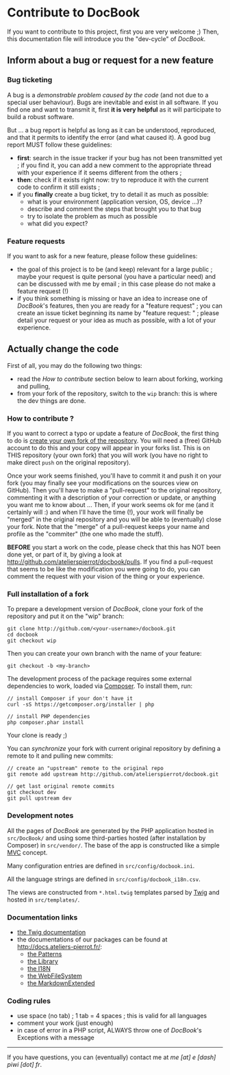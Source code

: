 Contribute to DocBook
=====================


If you want to contribute to this project, first you are very welcome ;) Then, this documentation
file will introduce you the "dev-cycle" of *DocBook*.


Inform about a bug or request for a new feature
-----------------------------------------------

### Bug ticketing

A bug is a *demonstrable problem caused by the code* (and not due to a special user behaviour).
Bugs are inevitable and exist in all software. If you find one and want to transmit it, first
**it is very helpful** as it will participate to build a robust software.

But ... a bug report is helpful as long as it can be understood, reproduced, and that it permits to
identify the error (and what caused it). A good bug report MUST follow these guidelines:

-   **first**: search in the issue tracker if your bug has not been transmitted yet ; if you find it,
    you can add a new comment to the appropriate thread with your experience if it seems different
    from the others ;
-   **then**: check if it exists right now: try to reproduce it with the current code to confirm it still exists ;
-   if you **finally** create a bug ticket, try to detail it as much as possible:
    -   what is your environment (application version, OS, device ...)?
    -   describe and comment the steps that brought you to that bug
    -   try to isolate the problem as much as possible
    -   what did you expect?


### Feature requests

If you want to ask for a new feature, please follow these guidelines:

-   the goal of this project is to be (and keep) relevant for a large public ; maybe your request
    is quite personal (you have a particular need) and can be discussed with me by email ; in this
    case please do not make a feature request (!)
-   if you think something is missing or have an idea to increase one of *DocBook*'s features, then
    you are ready for a "feature request" ; you can create an issue ticket beginning its name by
    "feature request: " ; please detail your request or your idea as much as possible, with a lot 
    of your experience.


Actually change the code
------------------------


First of all, you may do the following two things:

-   read the *How to contribute* section below to learn about forking, working and pulling,
-   from your fork of the repository, switch to the `wip` branch: this is where the dev things are done.


### How to contribute ?

If you want to correct a typo or update a feature of *DocBook*, the first thing to do is
[create your own fork of the repository](http://help.github.com/articles/fork-a-repo).
You will need a (free) GitHub account to do this and your copy will appear in your forks list.
This is on THIS repository (your own fork) that you will work (you have no right to make 
direct `push` on the original repository).

Once your work seems finished, you'll have to commit it and push it on your fork (you may 
finally see your modifications on the sources view on GitHub). Then you'll have to make a 
"pull-request" to the original repository, commenting it with a description of your correction or
update, or anything you want me to know about ... Then, if your work seems ok for me 
(and it certainly will :) and when I'll have the time (!), your work will finally be 
"merged" in the original repository and you will be able to (eventually) close your fork. 
Note that the "merge" of a pull-request keeps your name and profile as the "commiter" 
(the one who made the stuff).

**BEFORE** you start a work on the code, please check that this has NOT been done yet, or part
of it, by giving a look at <http://github.com/atelierspierrot/docbook/pulls>. If you 
find a pull-request that seems to be like the modification you were going to do, you can 
comment the request with your vision of the thing or your experience.


### Full installation of a fork

To prepare a development version of *DocBook*, clone your fork of the repository and
put it on the "wip" branch:

    git clone http://github.com/<your-username>/docbook.git
    cd docbook
    git checkout wip

Then you can create your own branch with the name of your feature:

    git checkout -b <my-branch>

The development process of the package requires some external dependencies to work, loaded via
[Composer](http://getcomposer.org/). To install them, run:

    // install Composer if your don't have it
    curl -sS https://getcomposer.org/installer | php

    // install PHP dependencies
    php composer.phar install

Your clone is ready ;)

You can *synchronize* your fork with current original repository by defining a remote to it
and pulling new commits:

    // create an "upstream" remote to the original repo
    git remote add upstream http://github.com/atelierspierrot/docbook.git

    // get last original remote commits
    git checkout dev
    git pull upstream dev


### Development notes

All the pages of *DocBook* are generated by the PHP application hosted in `src/DocBook/` and
using some third-parties hosted (after installation by Composer) in `src/vendor/`. The base
of the app is constructed like a simple [MVC](http://en.wikipedia.org/wiki/Model%E2%80%93view%E2%80%93controller)
concept.

Many configuration entries are defined in `src/config/docbook.ini`.

All the language strings are defined in `src/config/docbook_i18n.csv`.

The views are constructed from `*.html.twig` templates parsed by [Twig](http://twig.sensiolabs.org/)
and hosted in `src/templates/`.


### Documentation links

-   [the Twig documentation](http://twig.sensiolabs.org/documentation)
-   the documentations of our packages can be found at <http://docs.ateliers-pierrot.fr/>:
    - [the Patterns](http://docs.ateliers-pierrot.fr/patterns)
    - [the Library](http://docs.ateliers-pierrot.fr/library)
    - [the I18N](http://docs.ateliers-pierrot.fr/internationalization)
    - [the WebFileSystem](http://docs.ateliers-pierrot.fr/webfilesystem)
    - [the MarkdownExtended](http://docs.ateliers-pierrot.fr/markdown-extended)


### Coding rules

-   use space (no tab) ; 1 tab = 4 spaces ; this is valid for all languages
-   comment your work (just enough)
-   in case of error in a PHP script, ALWAYS throw one of *DocBook*'s Exceptions with a message


----

If you have questions, you can (eventually) contact me at *me [at] e [dash] piwi [dot] fr*.
